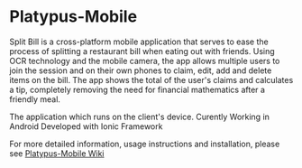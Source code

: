 Platypus-Mobile
=====================

Split Bill is a cross-platform mobile application that serves to ease the process of splitting a restaurant bill when eating out with friends. Using OCR technology and the mobile camera, the app allows multiple users to join the session and on their own phones to claim, edit, add and delete items on the bill. The app shows the total of the user's claims and calculates a tip, completely removing the need for financial mathematics after a friendly meal.

The application which runs on the client's device.
Curently Working in Android
Developed with Ionic Framework

For more detailed information, usage instructions and installation, please see [Platypus-Mobile Wiki](https://github.com/COS301-brute-force/Platypus-Mobile/wiki)
